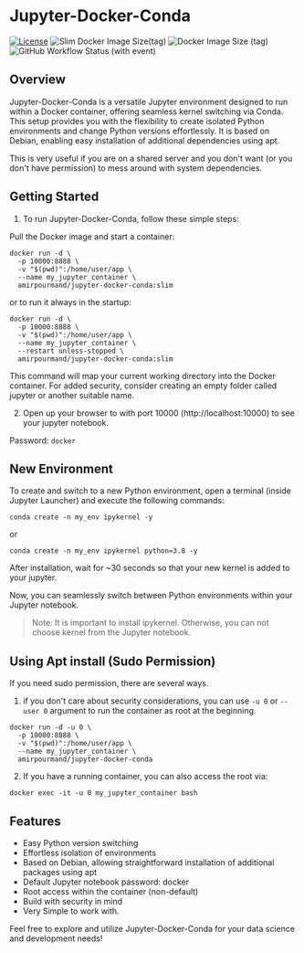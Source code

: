 # Jupyter-Docker-Conda

[![License](https://img.shields.io/badge/License-Apache_2.0-blue.svg)](https://opensource.org/licenses/Apache-2.0)
![Slim Docker Image Size(tag)](https://img.shields.io/docker/image-size/amirpourmand/jupyter-docker-conda/slim)
![Docker Image Size (tag)](https://img.shields.io/docker/image-size/amirpourmand/jupyter-docker-conda/latest)
![GitHub Workflow Status (with event)](https://img.shields.io/github/actions/workflow/status/pourmand1376/Jupyter-Docker-Conda/deploy-image.yaml)

## Overview

Jupyter-Docker-Conda is a versatile Jupyter environment designed to run within a Docker container, offering seamless kernel switching via Conda. This setup provides you with the flexibility to create isolated Python environments and change Python versions effortlessly. It is based on Debian, enabling easy installation of additional dependencies using apt.

This is very useful if you are on a shared server and you don't want (or you don't have permission) to mess around with system dependencies.

## Getting Started

1. To run Jupyter-Docker-Conda, follow these simple steps:

Pull the Docker image and start a container:

```
docker run -d \
  -p 10000:8888 \
  -v "$(pwd)":/home/user/app \
  --name my_jupyter_container \
  amirpourmand/jupyter-docker-conda:slim
```

or to run it always in the startup:

```
docker run -d \
  -p 10000:8888 \
  -v "$(pwd)":/home/user/app \
  --name my_jupyter_container \
  --restart unless-stopped \
  amirpourmand/jupyter-docker-conda:slim
```

This command will map your current working directory into the Docker container. For added security, consider creating an empty folder called jupyter or another suitable name.

2. Open up your browser to with port 10000 (http://localhost:10000) to see your jupyter notebook.

Password: `docker`

## New Environment

To create and switch to a new Python environment, open a terminal (inside Jupyter Launcher) and execute the following commands:

```
conda create -n my_env ipykernel -y
```

or

```
conda create -n my_env ipykernel python=3.8 -y
```

After installation, wait for ~30 seconds so that your new kernel is added to your jupyter.

Now, you can seamlessly switch between Python environments within your Jupyter notebook.

> Note: It is important to install ipykernel. Otherwise, you can not choose kernel from the Jupyter notebook.

## Using Apt install (Sudo Permission)

If you need sudo permission, there are several ways.

1. if you don't care about security considerations, you can use `-u 0` or `--user 0` argument to run the container as root at the beginning.

```
docker run -d -u 0 \
  -p 10000:8888 \
  -v "$(pwd)":/home/user/app \
  --name my_jupyter_container \
  amirpourmand/jupyter-docker-conda
```

2. If you have a running container, you can also access the root via:

```
docker exec -it -u 0 my_jupyter_container bash
```

## Features

- Easy Python version switching
- Effortless isolation of environments
- Based on Debian, allowing straightforward installation of additional packages using apt
- Default Jupyter notebook password: docker
- Root access within the container (non-default)
- Build with security in mind
- Very Simple to work with.

Feel free to explore and utilize Jupyter-Docker-Conda for your data science and development needs!
